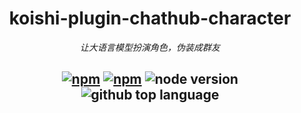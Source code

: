 <div align="center">

# koishi-plugin-chathub-character

_让大语言模型扮演角色，伪装成群友_

## [![npm](https://img.shields.io/npm/v/@dingyi222666/koishi-plugin-chathub-character)](https://www.npmjs.com/package/@dingyi222666/koishi-plugin-chathub-character) [![npm](https://img.shields.io/npm/dm/@dingyi222666/koishi-plugin-chathub-character)](https://www.npmjs.com/package/@dingyi222666/koishi-plugin-chathub-character) ![node version](https://img.shields.io/badge/node-%3E=18-green) ![github top language](https://img.shields.io/github/languages/top/dingyi222666/koishi-plugin-chathub-character?logo=github)

</div>

